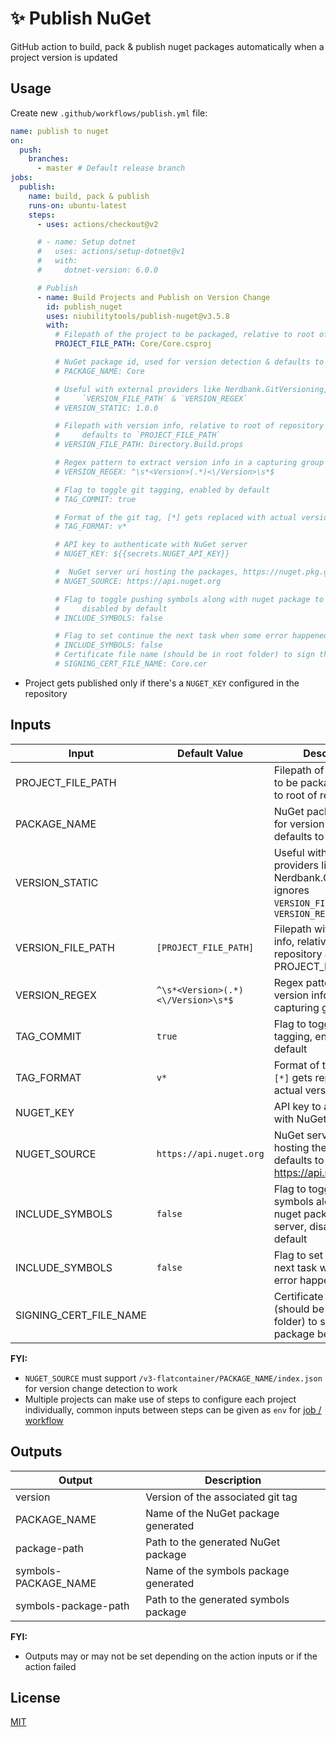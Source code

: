 # ✨ Publish NuGet

GitHub action to build, pack & publish nuget packages automatically when a project version is updated

## Usage

Create new `.github/workflows/publish.yml` file:

```yml
name: publish to nuget
on:
  push:
    branches:
      - master # Default release branch
jobs:
  publish:
    name: build, pack & publish
    runs-on: ubuntu-latest
    steps:
      - uses: actions/checkout@v2

      # - name: Setup dotnet
      #   uses: actions/setup-dotnet@v1
      #   with:
      #     dotnet-version: 6.0.0

      # Publish
      - name: Build Projects and Publish on Version Change
        id: publish_nuget
        uses: niubilitytools/publish-nuget@v3.5.8
        with:
          # Filepath of the project to be packaged, relative to root of repository
          PROJECT_FILE_PATH: Core/Core.csproj

          # NuGet package id, used for version detection & defaults to project name
          # PACKAGE_NAME: Core

          # Useful with external providers like Nerdbank.GitVersioning, ignores
          #     `VERSION_FILE_PATH` & `VERSION_REGEX`
          # VERSION_STATIC: 1.0.0

          # Filepath with version info, relative to root of repository &
          #     defaults to `PROJECT_FILE_PATH`
          # VERSION_FILE_PATH: Directory.Build.props

          # Regex pattern to extract version info in a capturing group
          # VERSION_REGEX: ^\s*<Version>(.*)<\/Version>\s*$

          # Flag to toggle git tagging, enabled by default
          # TAG_COMMIT: true

          # Format of the git tag, [*] gets replaced with actual version
          # TAG_FORMAT: v*

          # API key to authenticate with NuGet server
          # NUGET_KEY: ${{secrets.NUGET_API_KEY}}

          #  NuGet server uri hosting the packages, https://nuget.pkg.github.com or https://api.nuget.org. defaults to https://api.nuget.org
          # NUGET_SOURCE: https://api.nuget.org

          # Flag to toggle pushing symbols along with nuget package to the server,
          #     disabled by default
          # INCLUDE_SYMBOLS: false

          # Flag to set continue the next task when some error happened
          # INCLUDE_SYMBOLS: false
          # Certificate file name (should be in root folder) to sign the package before upload
          # SIGNING_CERT_FILE_NAME: Core.cer
```

- Project gets published only if there's a `NUGET_KEY` configured in the repository

## Inputs

Input | Default Value | Description
--- | --- | ---
PROJECT_FILE_PATH | | Filepath of the project to be packaged, relative to root of repository
PACKAGE_NAME | | NuGet package id, used for version detection & defaults to project name
VERSION_STATIC| | Useful with external providers like Nerdbank.GitVersioning, ignores `VERSION_FILE_PATH` & `VERSION_REGEX`
VERSION_FILE_PATH | `[PROJECT_FILE_PATH]` | Filepath with version info, relative to root of repository & defaults to PROJECT_FILE_PATH
VERSION_REGEX | `^\s*<Version>(.*)<\/Version>\s*$` | Regex pattern to extract version info in a capturing group
TAG_COMMIT | `true` | Flag to toggle git tagging, enabled by default
TAG_FORMAT | `v*` | Format of the git tag, `[*]` gets replaced with actual version
NUGET_KEY | | API key to authenticate with NuGet server
NUGET_SOURCE | `https://api.nuget.org` | NuGet server uri hosting the packages, defaults to <https://api.nuget.org>
INCLUDE_SYMBOLS | `false` | Flag to toggle pushing symbols along with nuget package to the server, disabled by default
INCLUDE_SYMBOLS  | `false` | Flag to set continue the next task when some error happened
SIGNING_CERT_FILE_NAME||Certificate file name (should be in root folder) to sign the package before upload
**FYI:**

- `NUGET_SOURCE` must support `/v3-flatcontainer/PACKAGE_NAME/index.json` for version change detection to work
- Multiple projects can make use of steps to configure each project individually, common inputs between steps can be given as `env` for [job / workflow](https://help.github.com/en/actions/automating-your-workflow-with-github-actions/workflow-syntax-for-github-actions#env)

## Outputs

Output | Description
--- | ---
version | Version of the associated git tag
PACKAGE_NAME | Name of the NuGet package generated
package-path | Path to the generated NuGet package
symbols-PACKAGE_NAME | Name of the symbols package generated
symbols-package-path | Path to the generated symbols package

**FYI:**

- Outputs may or may not be set depending on the action inputs or if the action failed

## License

[MIT](LICENSE)
